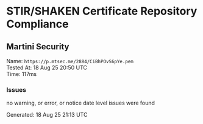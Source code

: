 # STIR/SHAKEN Certificate Repository Compliance

## Martini Security

Name: `https://p.mtsec.me/2884/CiBhPOvS6pYe.pem`\
Tested At: 18 Aug 25 20:50 UTC\
Time: 117ms

### Issues

no warning, or error, or notice date level issues were found

Generated: 18 Aug 25 21:13 UTC
